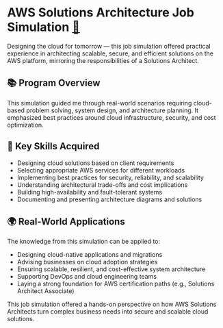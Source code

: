 # AWS Solutions Architecture Job Simulation [🔗](https://forage-uploads-prod.s3.amazonaws.com/completion-certificates/pmnMSL4QiQ9JCgE3W/kkE9HyeNcw6rwCRGw_pmnMSL4QiQ9JCgE3W_Ph9pCPyE47efZ7Xwv_1733310470158_completion_certificate.pdf)

Designing the cloud for tomorrow — this job simulation offered practical experience in architecting scalable, secure, and efficient solutions on the AWS platform, mirroring the responsibilities of a Solutions Architect.

## 📚 Program Overview

This simulation guided me through real-world scenarios requiring cloud-based problem solving, system design, and architecture planning. It emphasized best practices around cloud infrastructure, security, and cost optimization.

## 🧠 Key Skills Acquired

- Designing cloud solutions based on client requirements  
- Selecting appropriate AWS services for different workloads  
- Implementing best practices for security, reliability, and scalability  
- Understanding architectural trade-offs and cost implications  
- Building high-availability and fault-tolerant systems  
- Documenting and presenting architecture diagrams and solutions

## 🌍 Real-World Applications

The knowledge from this simulation can be applied to:

- Designing cloud-native applications and migrations  
- Advising businesses on cloud adoption strategies  
- Ensuring scalable, resilient, and cost-effective system architecture  
- Supporting DevOps and cloud engineering teams  
- Laying a strong foundation for AWS certification paths (e.g., Solutions Architect Associate)

This job simulation offered a hands-on perspective on how AWS Solutions Architects turn complex business needs into secure and scalable cloud solutions.